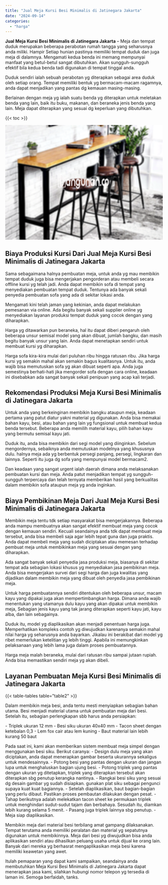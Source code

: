 ```yaml
---
title: "Jual Meja Kursi Besi Minimalis di Jatinegara Jakarta"
date: "2024-09-14"
categories: 
  - "harga"
---
```


**Jual Meja Kursi Besi Minimalis di Jatinegara Jakarta** – Meja dan tempat duduk merupakan beberapa perabotan rumah tangga yang seharusnya anda miliki. Hampir Setiap hunian pastinya memiliki tempat duduk dan juga meja di dalamnya. Mengamati kedua benda ini memang mempunyai manfaat yang betul-betul sangat dibutuhkan. Akan sungguh-sungguh efektif bila kedua benda tadi digunakan di tempat tinggal anda.

Duduk sendiri ialah sebuah perabotan yg diterapkan sebagai area duduk oleh setiap orang. Tempat memiliki bentuk yg bermacam-macam ragamnya, anda dapat menjadikan yang pantas dg kemauan masing-masing.

Berlainan dengan meja yg ialah suatu benda yg diterapkan untuk meletakan benda yang lain, baik itu buku, makanan, dan beraneka jenis benda yang lain. Meja dapat diterapkan yang sesuai dg keperluan yang dibutuhkan.

{{< toc >}}

![Jual Meja Kursi Besi Minimalis di Jatinegara Jakarta](/images/jual-meja-besi-murah11.png)

## Biaya Produksi Kursi Dari Jual Meja Kursi Besi Minimalis di Jatinegara Jakarta

Sama sebagaimana halnya pembuatan meja, untuk anda yg mau membikin tempat duduk juga bisa mengerjakan pengorderan atau membeli secara offline kursi yg telah jadi. Anda dapat membikin sofa di tempat yang menyediakan pembuatan tempat duduk. Tentunya ada banyak sekali penyedia pembuatan sofa yang ada di sekitar lokasi anda.

Mengamati kini telah jaman yang kekinian, anda dapat melakukan pemesanan via online. Ada begitu banyak sekali supplier online yg menyediakan layanan produksi tempat duduk yang cocok dengan yang diharapkan.

Harga yg ditawarkan pun beraneka, hal itu dapat diberi pengaruh oleh beberapa unsur semisal model yang akan dibuat, jumlah bangku, dan masih begitu banyak unsur yang lain. Anda dapat menetapkan sendiri untuk membuat kursi yg diharapkan.

Harga sofa kira-kira mulai dari puluhan ribu hingga ratusan ribu. Jika harga kursi yg semakin mahal akan semakin bagus kualitasnya. Untuk itu, anda wajib bisa memutuskan sofa yg akan dibuat seperti apa. Anda juga semestinya berhati-hati jika mengorder sofa dengan cara online, keadaan ini disebabkan ada sangat banyak sekali penipuan yang acap kali terjadi.

## Rekomendasi Produksi Meja Kursi Besi Minimalis di Jatinegara Jakarta

Untuk anda yang berkeinginan membikin bangku ataupun meja, keadaan pertama yang patut diatur yakni material yg digunakan. Anda bisa memakai bahan kayu, besi, atau bahan yang lain yg fungsional untuk membuat kedua benda tersebut. Beberapa anda memilih material kayu, pilih bahan kayu yang bermutu semisal kayu jati.

Duduk itu, anda bisa membikin dari segi model yang diinginkan. Sebelum mengordernya, sebaiknya anda memutuskan modelnya yang khususnya dulu. halnya meja ada yg berbentuk persegi panjang, persegi, lingkaran dan lainnya. Seperti itu juga dg sofa yang mempunyai model bermacam2.

Dan keadaan yang sangat urgent ialah daerah dimana anda melaksanakan pembuatan kursi dan meja. Anda patut menjadikan tempat yg sungguh-sungguh terpercaya dan telah ternyata memberikan hasil yang berkualitas dalam membikin sofa ataupun meja yg anda inginkan.

## Biaya Pembikinan Meja Dari Jual Meja Kursi Besi Minimalis di Jatinegara Jakarta

Membikin meja tentu tdk setiap masyarakat bisa mengerjakannya. Beberapa anda mampu membuatnya akan sangat efektif membuat meja yang cocok dengan kemauan sendiri. Kecuali seandainya anda tdk dapat membuat meja tersebut, anda bisa membeli saja agar lebih tepat guna dan juga praktis. Anda dapat membeli meja yang sudah diciptakan atau memesan terhadap pembuat meja untuk membikinkan meja yang sesuai dengan yang diharapkan.

Ada sangat banyak sekali penyedia jasa produksi meja, biasanya di sekitar tempat ada sebagian lokasi khusus yg menyediakan jasa pembikinan meja. Anda bisa mengerjakan survei dari segi harga dan juga kwalitas yang dijadikan dalam membikin meja yang dibuat oleh penyedia jasa pembikinan meja.

Untuk harga pembuatannya sendiri ditentukan oleh beberapa unsur, macam kayu yang dipakai juga akan mempertimbangkan harga. Dimana anda wajib menentukan yang utamanya dulu kayu yang akan dipakai untuk membikin meja, Sebagian jenis kayu yang tak jarang diterapkan seperti kayu jati, kayu alba, dan lain sebagainya.

Duduk itu, model yg diaplikasikan akan menjadi penentuan harga juga. Memperhatikan kompleks contoh yg diwujudkan karenanya semakin mahal nilai harga yg seharusnya anda bayarkan. Jikalau ini berakibat dari model yg ribet memerlukan ketelitian yg lebih tinggi. Apabila ini memungkinkan pelaksanaan yang lebih lama juga dalam proses pembuatannya.

Harga meja malah beraneka, mulai dari ratusan ribu sampai jutaan rupiah. Anda bisa memastikan sendiri meja yg akan dibeli.

## Layanan Pembuatan Meja Kursi Besi Minimalis di Jatinegara Jakarta

{{< table-tables table="table2" >}}

Dalam membikin meja besi, anda tentu mesti menyiapkan sebagian bahan utama. Besi menjadi material utama untuk pembuatan meja dari besi. Setelah itu, sebagian perlengkapan sbb harus anda persiapkan:

\- Triplek ukuran 12 mm - Besi siku ukuran 40x40 mm - Tacon sheet dengan ketebalan 0,3 - Lem fox cair atau lem kuning - Baut material lain lebih kurang 50 baut

Pada saat ini, kami akan memberikan sistem membuat meja simpel dengan menggunakan besi siku. Berikut caranya: - Design dulu meja yang akan diciptakan, anda dapat menerapkan gambar beserta ukurannya sekaligus untuk mendesainnya. - Potong besi yang pantas dengan ukuran dan jangan lupa untuk menghaluskan bagian ujung besi. - Potong triplek yang pantas dengan ukuran yg ditetapkan, triplek yang diterapkan tersebut akan diterapkan sbg penutup kerangka nantinya. - Rangkai besi siku yang sesuai dg desain gambar yg sudah disiapkan. gunakan plat siku sebagai pengunci supaya kuat kuat bagiannya. - Setelah diaplikasikan, baut bagian-bagian yang perlu dibaut. Pastikan proses pembautan dilakukan dengan pesat. - Tahap berikutnya adalah melekatkan tacon sheet ke permukaan triplek untuk menghindari sudut-sudut tajam dan berbahaya. Sesudah itu, diamkan lebih kurang selama 5 menit. - Pasang juga triplek lainnya sbg penutup. - Meja siap diaplikasikan.

Membikin meja dari material besi terbilang amat gampang dilaksanakan. Tempat terutama anda memiliki peralatan dan material yg sepatutnya digunakan untuk membikinnya. Meja dari besi yg diwujudkan bisa anda aplikasikan sendiri atau dihasilkan peluang usaha untuk dijual ke orang lain. Banyak dari mereka yg berhasrat mengaplikasikan meja besi karena memiliki keawetan yang awet.

Itulah pemaparan yang dapat kami sampaikan, seandainya anda membutuhkan Meja Kursi Besi Minimalis di Jatinegara Jakarta dapat menerapkan jasa kami, silahkan hubungi nomor telepon yg tersedia di laman ini. Semoga berfaidah, tanks.
